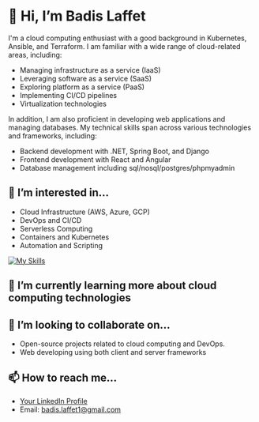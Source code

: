 <!-- Your Name and Introduction -->
# 👋 Hi, I’m Badis Laffet
<!-- About Me -->
I'm a cloud computing enthusiast with a good background in Kubernetes, Ansible, and Terraform. I am familiar with a wide range of cloud-related areas, including:

- Managing infrastructure as a service (IaaS)
- Leveraging software as a service (SaaS)
- Exploring platform as a service (PaaS)
- Implementing CI/CD pipelines
- Virtualization technologies

In addition, I am also proficient in developing web applications and managing databases. My technical skills span across various technologies and frameworks, including:

- Backend development with .NET, Spring Boot, and Django
- Frontend development with React and Angular
- Database management including sql/nosql/postgres/phpmyadmin

<!-- Interests -->
## 👀 I’m interested in...
- Cloud Infrastructure (AWS, Azure, GCP)
- DevOps and CI/CD
- Serverless Computing
- Containers and Kubernetes
- Automation and Scripting
<!-- Skills -->

[![My Skills](https://skills.thijs.gg/icons?i=python,django,ansible,kubernetes,aws,jenkins,js,html,css,wasm)](https://skills.thijs.gg)

<!-- Learning Journey -->
## 🌱 I’m currently learning more about cloud computing technologies

<!-- Collaboration -->
## 💞️ I’m looking to collaborate on...
- Open-source projects related to cloud computing and DevOps.
- Web developing using both client and server frameworks


<!-- Contact Information -->
## 📫 How to reach me...
- [Your LinkedIn Profile](https://www.linkedin.com/in/badis-laffet-239130283/)
- Email: badis.laffet1@gmail.com


